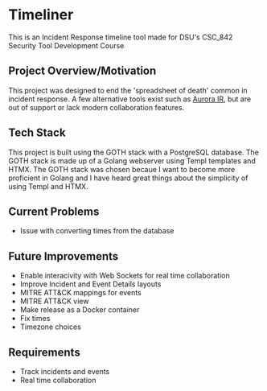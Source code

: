 # Timeliner

This is an Incident Response timeline tool made for DSU's CSC_842 Security Tool Development Course

## Project Overview/Motivation

This project was designed to end the 'spreadsheet of death' common in incident response. A few alternative tools exist such as [Aurora IR](https://github.com/cyb3rfox/Aurora-Incident-Response), but are out of support or lack modern collaboration features.

## Tech Stack
This project is built using the GOTH stack with a PostgreSQL database. The GOTH stack is made up of a Golang webserver using Templ templates and HTMX.
The GOTH stack was chosen becaue I want to become more proficient in Golang and I have heard great things about the simplicity of using Templ and HTMX.

## Current Problems
- Issue with converting times from the database

## Future Improvements
- Enable interacivity with Web Sockets for real time collaboration
- Improve Incident and Event Details layouts
- MITRE ATT&CK mappings for events
- MITRE ATT&CK view
- Make release as a Docker container
- Fix times
- Timezone choices

## Requirements
- Track incidents and events
- Real time collaboration
